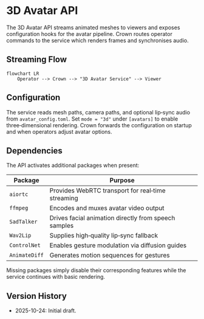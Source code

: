 # 3D Avatar API

The 3D Avatar API streams animated meshes to viewers and exposes
configuration hooks for the avatar pipeline. Crown routes operator
commands to the service which renders frames and synchronises audio.

## Streaming Flow

```mermaid
flowchart LR
    Operator --> Crown --> "3D Avatar Service" --> Viewer
```

## Configuration

The service reads mesh paths, camera paths, and optional lip‑sync audio
from `avatar_config.toml`. Set `mode = "3d"` under `[avatars]` to enable
three‑dimensional rendering. Crown forwards the configuration on
startup and when operators adjust avatar options.

## Dependencies

The API activates additional packages when present:

| Package      | Purpose |
|--------------|---------|
| `aiortc`     | Provides WebRTC transport for real‑time streaming |
| `ffmpeg`     | Encodes and muxes avatar video output |
| `SadTalker`  | Drives facial animation directly from speech samples |
| `Wav2Lip`    | Supplies high‑quality lip‑sync fallback |
| `ControlNet` | Enables gesture modulation via diffusion guides |
| `AnimateDiff`| Generates motion sequences for gestures |

Missing packages simply disable their corresponding features while the
service continues with basic rendering.

## Version History

- 2025-10-24: Initial draft.

